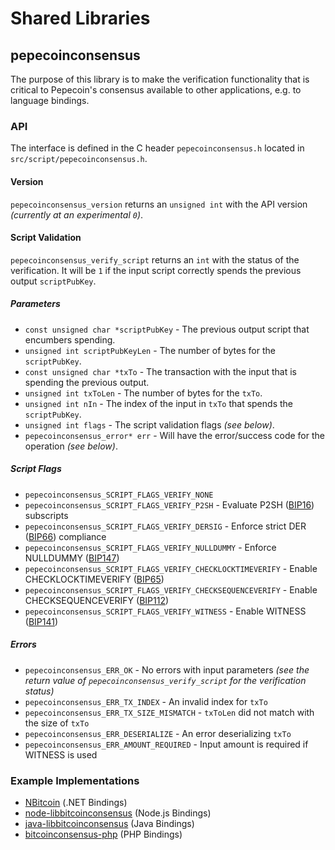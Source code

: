Shared Libraries
================

## pepecoinconsensus

The purpose of this library is to make the verification functionality that is critical to Pepecoin's consensus available to other applications, e.g. to language bindings.

### API

The interface is defined in the C header `pepecoinconsensus.h` located in  `src/script/pepecoinconsensus.h`.

#### Version

`pepecoinconsensus_version` returns an `unsigned int` with the API version *(currently at an experimental `0`)*.

#### Script Validation

`pepecoinconsensus_verify_script` returns an `int` with the status of the verification. It will be `1` if the input script correctly spends the previous output `scriptPubKey`.

##### Parameters
- `const unsigned char *scriptPubKey` - The previous output script that encumbers spending.
- `unsigned int scriptPubKeyLen` - The number of bytes for the `scriptPubKey`.
- `const unsigned char *txTo` - The transaction with the input that is spending the previous output.
- `unsigned int txToLen` - The number of bytes for the `txTo`.
- `unsigned int nIn` - The index of the input in `txTo` that spends the `scriptPubKey`.
- `unsigned int flags` - The script validation flags *(see below)*.
- `pepecoinconsensus_error* err` - Will have the error/success code for the operation *(see below)*.

##### Script Flags
- `pepecoinconsensus_SCRIPT_FLAGS_VERIFY_NONE`
- `pepecoinconsensus_SCRIPT_FLAGS_VERIFY_P2SH` - Evaluate P2SH ([BIP16](https://github.com/bitcoin/bips/blob/master/bip-0016.mediawiki)) subscripts
- `pepecoinconsensus_SCRIPT_FLAGS_VERIFY_DERSIG` - Enforce strict DER ([BIP66](https://github.com/bitcoin/bips/blob/master/bip-0066.mediawiki)) compliance
- `pepecoinconsensus_SCRIPT_FLAGS_VERIFY_NULLDUMMY` - Enforce NULLDUMMY ([BIP147](https://github.com/bitcoin/bips/blob/master/bip-0147.mediawiki))
- `pepecoinconsensus_SCRIPT_FLAGS_VERIFY_CHECKLOCKTIMEVERIFY` - Enable CHECKLOCKTIMEVERIFY ([BIP65](https://github.com/bitcoin/bips/blob/master/bip-0065.mediawiki))
- `pepecoinconsensus_SCRIPT_FLAGS_VERIFY_CHECKSEQUENCEVERIFY` - Enable CHECKSEQUENCEVERIFY ([BIP112](https://github.com/bitcoin/bips/blob/master/bip-0112.mediawiki))
- `pepecoinconsensus_SCRIPT_FLAGS_VERIFY_WITNESS` - Enable WITNESS ([BIP141](https://github.com/bitcoin/bips/blob/master/bip-0141.mediawiki))

##### Errors
- `pepecoinconsensus_ERR_OK` - No errors with input parameters *(see the return value of `pepecoinconsensus_verify_script` for the verification status)*
- `pepecoinconsensus_ERR_TX_INDEX` - An invalid index for `txTo`
- `pepecoinconsensus_ERR_TX_SIZE_MISMATCH` - `txToLen` did not match with the size of `txTo`
- `pepecoinconsensus_ERR_DESERIALIZE` - An error deserializing `txTo`
- `pepecoinconsensus_ERR_AMOUNT_REQUIRED` - Input amount is required if WITNESS is used

### Example Implementations
- [NBitcoin](https://github.com/NicolasDorier/NBitcoin/blob/master/NBitcoin/Script.cs#L814) (.NET Bindings)
- [node-libbitcoinconsensus](https://github.com/bitpay/node-libbitcoinconsensus) (Node.js Bindings)
- [java-libbitcoinconsensus](https://github.com/dexX7/java-libbitcoinconsensus) (Java Bindings)
- [bitcoinconsensus-php](https://github.com/Bit-Wasp/bitcoinconsensus-php) (PHP Bindings)
